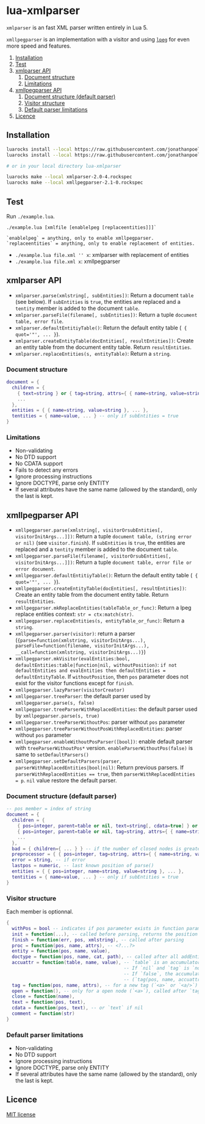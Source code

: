 # lua-xmlparser

`xmlparser` is an fast XML parser written entirely in Lua 5.

`xmllpegparser` is an implementation with a visitor and using [`lpeg`](http://www.inf.puc-rio.br/~roberto/lpeg) for even more speed and features.

<!-- summary -->
1. [Installation](#installation)
2. [Test](#test)
3. [xmlparser API](#xmlparser-api)
    1. [Document structure](#document-structure)
    2. [Limitations](#limitations)
4. [xmllpegparser API](#xmllpegparser-api)
    1. [Document structure (default parser)](#document-structure-default-parser)
    2. [Visitor structure](#visitor-structure)
    3. [Default parser limitations](#default-parser-limitations)
5. [Licence](#licence)
<!-- /summary -->


## Installation

```bash
luarocks install --local https://raw.githubusercontent.com/jonathanpoelen/lua-xmlparser/master/xmlparser-2.0-4.rockspec
luarocks install --local https://raw.githubusercontent.com/jonathanpoelen/lua-xmlparser/master/xmllpegparser-2.1-0.rockspec

# or in your local directory lua-xmlparser

luarocks make --local xmlparser-2.0-4.rockspec
luarocks make --local xmllpegparser-2.1-0.rockspec
```

## Test

Run `./example.lua`.

```
./example.lua [xmlfile [enablelpeg [replaceentities]]]`

`enablelpeg` = anything, only to enable xmllpegparser.
`replaceentities` = anything, only to enable replacement of entities.
```

- `./example.lua file.xml '' x`: xmlparser with replacement of entities
- `./example.lua file.xml x`: xmllpegparser


## xmlparser API

- `xmlparser.parse(xmlstring[, subEntities])`: Return a document `table` (see below).
If `subEntities` is `true`, the entities are replaced and a `tentity` member is added to the document `table`.
- `xmlparser.parseFile(filename[, subEntities])`: Return a tuple `document table, error file`.
- `xmlparser.defaultEntitiyTable()`: Return the default entity table (` { quot='"', ... }`).
- `xmlparser.createEntityTable(docEntities[, resultEntities])`: Create an entity table from the document entity table. Return `resultEntities`.
- `xmlparser.replaceEntities(s, entityTable)`: Return a `string`.

### Document structure

```lua
document = {
  children = {
    { text=string } or { tag=string, attrs={ { name=string, value=string }, ... }, children={ ... } },
    ...
  },
  entities = { { name=string, value=string }, ... },
  tentities = { name=value, ... } -- only if subEntities = true
}
```


### Limitations

- Non-validating
- No DTD support
- No CDATA support
- Fails to detect any errors
- Ignore processing instructions
- Ignore DOCTYPE, parse only ENTITY
- If several attributes have the same name (allowed by the standard), only the last is kept.


## xmllpegparser API

- `xmllpegparser.parse(xmlstring[, visitorOrsubEntities[, visitorInitArgs...]])`: Return a tuple `document table, (string error or nil)` (see `visitor.finish`).
If `subEntities` is `true`, the entities are replaced and a `tentity` member is added to the document `table`.
- `xmllpegparser.parseFile(filename[, visitorOrsubEntities[, visitorInitArgs...]])`: Return a tuple `document table, error file or error document`.
- `xmllpegparser.defaultEntitiyTable()`: Return the default entity table (` { quot='"', ... }`).
- `xmllpegparser.createEntityTable(docEntities[, resultEntities])`: Create an entity table from the document entity table. Return `resultEntities`.
- `xmllpegparser.mkReplaceEntities(tableTable_or_func)`: Return a lpeg replace entities context: `str = ctx:match(str)`.
- `xmllpegparser.replaceEntities(s, entityTable_or_func)`: Return a `string`.
- `xmllpegparser.parser(visitor)`: return a parser (`{parse=function(xmlstring, visitorInitArgs...), parseFile=function(filename, visitorInitArgs...), __call=function(xmlstring, visitorInitArgs...)}`)
- `xmllpegparser.mkVisitor(evalEntities:bool, defaultEntities:table|function|nil, withoutPosition)`: `if not defaultEntities and evalEntities then defaultEntities = defaultEntityTable`. If `withoutPosition`, then `pos` parameter does not exist for the visitor functions except for `finish`.
- `xmllpegparser.lazyParser(visitorCreator)`
- `xmllpegparser.treeParser`: the default parser used by `xmllpegparser.parse(s, false)`
- `xmllpegparser.treeParserWithReplacedEntities`: the default parser used by `xmllpegparser.parse(s, true)`
- `xmllpegparser.treeParserWithoutPos`: parser without `pos` parameter
- `xmllpegparser.treeParserWithoutPosWithReplacedEntities`: parser without `pos` parameter
- `xmllpegparser.enableWithoutPosParser([bool])`: enable default parser with `treeParserWithoutPos*` version. `enableParserWithoutPos(false)` is same to `setDefaultParsers()`
- `xmllpegparser.setDefaultParsers(parser, parserWithReplacedEntities|bool|nil)`: Return previous parsers. If `parserWithReplacedEntities == true`, then `parserWithReplacedEntities = p`. `nil` value restore the default parser.

### Document structure (default parser)

```lua
-- pos member = index of string
document = {
  children = {
    { pos=integer, parent=table or nil, text=string[, cdata=true] } or
    { pos=integer, parent=table or nil, tag=string, attrs={ { name=string, value=string }, ... }, children={ ... } },
    ...
  },
  bad = { children={ ... } } -- if the number of closed nodes is greater than the open nodes. parent always refers to bad
  preprocessor = { { pos=integer, tag=string, attrs={ { name=string, value=string }, ... } },
  error = string, -- if error
  lastpos = numeric, -- last known position of parse()
  entities = { { pos=integer, name=string, value=string }, ... },
  tentities = { name=value, ... } -- only if subEntities = true
}
```

### Visitor structure

Each member is optionnal.

```lua
{
  withPos = bool -- indicates if pos parameter exists in function parameter (except `finish`)
  init = function(...), -- called before parsing, returns the position of the beginning of macth or nil
  finish = function(err, pos, xmlstring), -- called after parsing
  proc = function(pos, name, attrs), -- <?...?>
  entity = function(pos, name, value),
  doctype = function(pos, name, cat, path), -- called after all addEntity
  accuattr = function(table, name, value), -- `table` is an accumulator that will be transmitted to tag.attrs. Set to `false` for disable this function.
                                           -- If `nil` and `tag` is `not nil`, a default accumalator is used.
                                           -- If `false`, the accumulator is disabled.
                                           -- (`tag(pos, name, accuattr(accuattr({}, attr1, value1), attr2, value2)`)
  tag = function(pos, name, attrs), -- for a new tag (`<a>` or `<a/>`)
  open = function(), -- only for a open node (`<a>`), called after `tag`.
  close = function(name),
  text = function(pos, text),
  cdata = function(pos, text), -- or `text` if nil 
  comment = function(str)
}
```

### Default parser limitations

- Non-validating
- No DTD support
- Ignore processing instructions
- Ignore DOCTYPE, parse only ENTITY
- If several attributes have the same name (allowed by the standard), only the last is kept.


## Licence

[MIT license](LICENSE)


<!-- https://github.com/jonathanpoelen/lua-xmlparser -->
